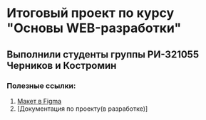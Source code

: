 # Итоговый проект по курсу "Основы WEB-разработки" 
## Выполнили студенты группы РИ-321055 Черников и Костромин


### Полезные ссылки:
1. [Макет в Figma](https://www.figma.com/design/1BHkgOF78C06vdTycavZCY/Web_course_site?node-id=4-2&t=TiJ0XWgRoqAqCYS1-1)
2. [Документация по проекту(в разработке)]
